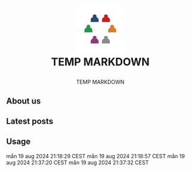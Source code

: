 <br />
<h1>
<p align="center">
  <img src="profile/images/extrapreneur-logo.png" alt="Logo" width="128" height="128">
  <br> TEMP MARKDOWN
</h1>
  <p align="center">
   TEMP MARKDOWN
  </p>
</p>

## About us

<!-- START_ABOUT_SECTION -->

<!-- END_ABOUT_SECTION -->

## Latest posts

<!-- START_POSTS_SECTION -->

<!-- END_POSTS_SECTION -->

## Usage
mån 19 aug 2024 21:18:29 CEST
mån 19 aug 2024 21:18:57 CEST
mån 19 aug 2024 21:37:20 CEST
mån 19 aug 2024 21:37:32 CEST
